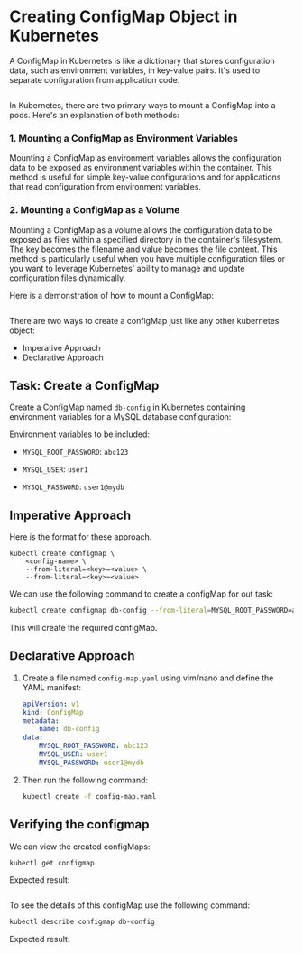 # Creating ConfigMap Object in Kubernetes

A ConfigMap in Kubernetes is like a dictionary that stores configuration data, such as environment variables, in key-value pairs. It's used to separate configuration from application code.

<img src="https://github.com/Minhaz00/K8s-lab/blob/Minhaz/Lab%20-%20Create%20configmap/images/image-2.png?raw=true" alt="" />


In Kubernetes, there are two primary ways to mount a ConfigMap into a pods. Here's an explanation of both methods:

### 1. Mounting a ConfigMap as Environment Variables
Mounting a ConfigMap as environment variables allows the configuration data to be exposed as environment variables within the container. This method is useful for simple key-value configurations and for applications that read configuration from environment variables.

### 2. Mounting a ConfigMap as a Volume
Mounting a ConfigMap as a volume allows the configuration data to be exposed as files within a specified directory in the container's filesystem. The key becomes the filename and value becomes the file content. This method is particularly useful when you have multiple configuration files or you want to leverage Kubernetes' ability to manage and update configuration files dynamically.

Here is a demonstration of how to mount a ConfigMap:

<img src="https://github.com/Minhaz00/K8s-lab/blob/Minhaz/Lab%20-%20Create%20configmap/images/image-4.png?raw=true" alt="" />




There are two ways to create a configMap just like any other kubernetes object: 
- Imperative Approach 
- Declarative Approach 

## Task: Create a ConfigMap
Create a ConfigMap named `db-config` in Kubernetes containing environment variables for a MySQL database configuration:

Environment variables to be included:

- `MYSQL_ROOT_PASSWORD`: `abc123`

- `MYSQL_USER`: `user1`

- `MYSQL_PASSWORD`: `user1@mydb`



## Imperative Approach

Here is the format for these approach.    
```
kubectl create configmap \
    <config-name> \
    --from-literal=<key>=<value> \ 
    --from-literal=<key>=<value>
```

We can use the following command to create a configMap for out task:

```bash
kubectl create configmap db-config --from-literal=MYSQL_ROOT_PASSWORD=abc123 --from-literal=MYSQL_USER=user1 --from-literal=MYSQL_PASSWORD=user1@mydb
```
This will create the required configMap.
    
## Declarative Approach
1. Create a file named `config-map.yaml` using vim/nano and define the YAML manifest:
    ```yaml
    apiVersion: v1
    kind: ConfigMap
    metadata:
        name: db-config
    data:
        MYSQL_ROOT_PASSWORD: abc123
        MYSQL_USER: user1
        MYSQL_PASSWORD: user1@mydb
    ```
    
2. Then run the following command: 
    ```bash
    kubectl create -f config-map.yaml
    ```



## Verifying the configmap

We can view the created configMaps: 
    
```bash
kubectl get configmap
```

Expected result:

<img src="https://github.com/Minhaz00/K8s-lab/blob/Minhaz/Lab%20-%20Create%20configmap/images/image-1.png?raw=true" alt="" />

To see the details of this configMap use the following command:

```bash
kubectl describe configmap db-config
```

Expected result:

<img src="https://github.com/Minhaz00/K8s-lab/blob/Minhaz/Lab%20-%20Create%20configmap/images/image-3.png?raw=true" alt="" />
